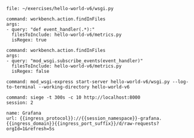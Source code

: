 ```editor:open-file
file: ~/exercises/hello-world-v6/wsgi.py
```

```editor:execute-command
command: workbench.action.findInFiles
args:
- query: "def event_handler(.*):"
  filesToInclude: hello-world-v6/metrics.py
  isRegex: true
```

```editor:execute-command
command: workbench.action.findInFiles
args:
- query: "mod_wsgi.subscribe_events(event_handler)"
  filesToInclude: hello-world-v6/metrics.py
  isRegex: false
```

```terminal:execute
command: mod_wsgi-express start-server hello-world-v6/wsgi.py --log-to-terminal --working-directory hello-world-v6
```

```terminal:execute
command: siege -t 300s -c 10 http://localhost:8000
session: 2
```

```dashboard:reload-dashboard
name: Grafana
url: {{ingress_protocol}}://{{session_namespace}}-grafana.{{ingress_domain}}{{ingress_port_suffix}}/d/raw-requests?orgId=1&refresh=5s
```

```terminal:interrupt-all
```
